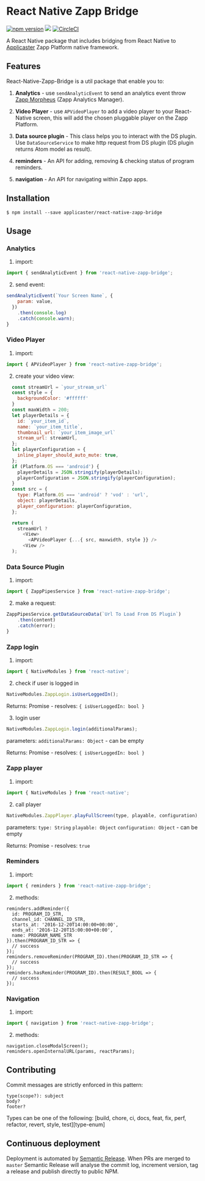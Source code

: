 # React Native Zapp Bridge

[![npm version](https://badge.fury.io/js/react-native-zapp-bridge.svg)](https://badge.fury.io/js/react-native-zapp-bridge)
![](https://img.shields.io/badge/React%20Native-0.50.4-blue.svg)
[![CircleCI](https://circleci.com/gh/applicaster/React-Native-Zapp-Bridge.svg?style=svg)](https://circleci.com/gh/applicaster/React-Native-Zapp-Bridge)

A React Native package that includes bridging from React Native to [Applicaster](http://www.applicaster.com) Zapp Platform native framework.

## Features

React-Native-Zapp-Bridge is a util package that enable you to:

1. **Analytics** - use `sendAnalyticEvent` to send an analytics event throw [Zapp Morpheus](http://developer-zapp.applicaster.com/analytics/morpheus/morpheus.html) (Zapp Analytics Manager).

2. **Video Player** - use `APVideoPlayer` to add a video player to your React-Native screen, this will add the chosen pluggable player on the Zapp Platform.

3. **Data source plugin** - This class helps you to interact with the DS plugin. Use `DataSourceService` to make http request from DS plugin (DS plugin returns Atom model as result).

4. **reminders** - An API for adding, removing & checking status of program reminders.

4. **navigation** - An API for navigating within Zapp apps.

## Installation

`$ npm install --save applicaster/react-native-zapp-bridge `


## Usage

### Analytics
  1. import:
  ```javascript
  import { sendAnalyticEvent } from 'react-native-zapp-bridge';
  ```
  2. send event:
  ```javascript
  sendAnalyticEvent(`Your Screen Name`, {
      param: value,
    })
      .then(console.log)
      .catch(console.warn);
  }
  ```

### Video Player
  1. import:
  ```javascript
  import { APVideoPlayer } from 'react-native-zapp-bridge';
  ```
  2. create your video view:
  ```javascript
    const streamUrl = `your_stream_url`
    const style = {
      backgroundColor: '#ffffff'
    }
    const maxWidth = 200;
    let playerDetails = {
      id: `your_item_id`,
      name: `your_item_title`,
      thumbnail_url: `your_item_image_url`
      stream_url: streamUrl,
    };
    let playerConfiguration = {
      inline_player_should_auto_mute: true,
    };
    if (Platform.OS === 'android') {
      playerDetails = JSON.stringify(playerDetails);
      playerConfiguration = JSON.stringify(playerConfiguration);
    }
    const src = {
      type: Platform.OS === 'android' ? 'vod' : 'url',
      object: playerDetails,
      player_configuration: playerConfiguration,
    };

    return (
      streamUrl ?
        <View>
          <APVideoPlayer {...{ src, maxwidth, style }} />
        <View />
    );
  ```

### Data Source Plugin
  1. import:
  ```javascript
  import { ZappPipesService } from 'react-native-zapp-bridge';
  ```
  2. make a request:
  ```javascript
  ZappPipesService.getDataSourceData(`Url To Load From DS Plugin`)
      .then(content)
      .catch(error);
  }
  ```

### Zapp login
1. import:
```javascript
import { NativeModules } from 'react-native';
```
2. check if user is logged in
```javascript
NativeModules.ZappLogin.isUserLoggedIn();
```
Returns:
Promise - resolves:
`{ isUserLoggedIn: bool }`

3. login user
```javascript
NativeModules.ZappLogin.login(additionalParams);
```
parameters:
`additionalParams: Object` - can be empty

Returns:
Promise - resolves:
`{ isUserLoggedIn: bool }`

### Zapp player
1. import:
```javascript
import { NativeModules } from 'react-native';
```
2. call player
```javascript
NativeModules.ZappPlayer.playFullScreen(type, playable, configuration);
```
parameters:
`type: String`
`playable: Object`
`configuration: Object` - can be empty

Returns:
Promise - resolves:
`true`

### Reminders
1. import:
```javascript
import { reminders } from 'react-native-zapp-bridge';
```
2. methods:
```
reminders.addReminder({
  id: PROGRAM_ID_STR,
  channel_id: CHANNEL_ID_STR,
  starts_at: '2016-12-20T14:00:00+00:00',
  ends_at: '2016-12-20T15:00:00+00:00',
  name: PROGRAM_NAME_STR
}).then(PROGRAM_ID_STR => {
  // success
});
reminders.removeReminder(PROGRAM_ID).then(PROGRAM_ID_STR => {
  // success
});
reminders.hasReminder(PROGRAM_ID).then(RESULT_BOOL => {
  // success
});
```

### Navigation
1. import:
```javascript
import { navigation } from 'react-native-zapp-bridge';
```
2. methods:
```
navigation.closeModalScreen();
reminders.openInternalURL(params, reactParams);
```
## Contributing

Commit messages are strictly enforced in this pattern:

```
type(scope?): subject
body?
footer?
```

Types can be one of the following:
\[build, chore, ci, docs, feat, fix, perf, refactor, revert, style, test\]\[type-enum\]

## Continuous deployment

Deployment is automated by [Semantic Release](https://github.com/semantic-release/semantic-release). When PRs are merged to `master` Semantic Release will analyse the commit log, increment version, tag a release and publish directly to public NPM.
